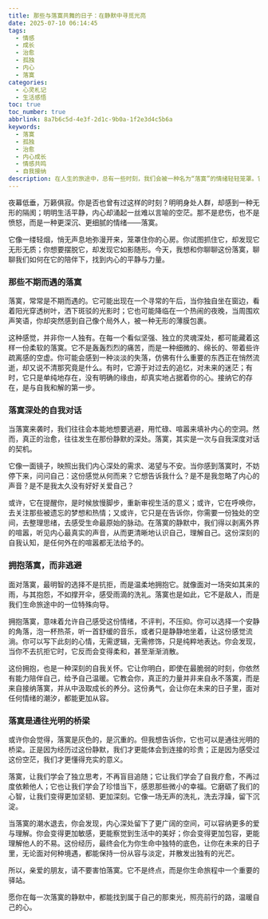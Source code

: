 ```yaml
---
title: 那些与落寞共舞的日子：在静默中寻觅光亮
date: 2025-07-10 06:14:45
tags:
  - 情感
  - 成长
  - 治愈
  - 孤独
  - 内心
  - 落寞
categories:
  - 心灵札记
  - 生活感悟
toc: true
toc_number: true
abbrlink: 8a7b6c5d-4e3f-2d1c-9b0a-1f2e3d4c5b6a
keywords:
  - 落寞
  - 孤独
  - 治愈
  - 内心成长
  - 情感共鸣
  - 自我接纳
description: 在人生的旅途中，总有一些时刻，我们会被一种名为“落寞”的情绪轻轻笼罩。它不是绝望，更像是一种深沉的静默，一种与世界若即若离的疏离感。这篇文章，将带你走进这份落寞，去感受它，理解它，最终学会与它共舞，并在那份静默中，寻觅到属于自己的微光与力量。
---
```


夜幕低垂，万籁俱寂。你是否也曾有过这样的时刻？明明身处人群，却感到一种无形的隔阂；明明生活平静，内心却涌起一丝难以言喻的空茫。那不是悲伤，也不是愤怒，而是一种更深沉、更细腻的情绪——落寞。

它像一缕轻烟，悄无声息地弥漫开来，笼罩住你的心房。你试图抓住它，却发现它无形无质；你想要摆脱它，却发现它如影随形。今天，我想和你聊聊这份落寞，聊聊我们如何在它的陪伴下，找到内心的平静与力量。

### 那些不期而遇的落寞

落寞，常常是不期而遇的。它可能出现在一个寻常的午后，当你独自坐在窗边，看着阳光穿透树叶，洒下斑驳的光影时；它也可能降临在一个热闹的夜晚，当周围欢声笑语，你却突然感到自己像个局外人，被一种无形的薄膜包裹。

这种感觉，并非你一人独有。在每一个看似坚强、独立的灵魂深处，都可能藏着这样一份柔软的落寞。它不是轰轰烈烈的痛苦，而是一种细微的、绵长的、带着些许疏离感的空虚。你可能会感到一种淡淡的失落，仿佛有什么重要的东西正在悄然流逝，却又说不清那究竟是什么。有时，它源于对过去的追忆，对未来的迷茫；有时，它只是单纯地存在，没有明确的缘由，却真实地占据着你的心。接纳它的存在，是与自我和解的第一步。

### 落寞深处的自我对话

当落寞来袭时，我们往往会本能地想要逃避，用忙碌、喧嚣来填补内心的空洞。然而，真正的治愈，往往发生在那份静默的深处。落寞，其实是一次与自我深度对话的契机。

它像一面镜子，映照出我们内心深处的需求、渴望与不安。当你感到落寞时，不妨停下来，问问自己：这份感觉从何而来？它想告诉我什么？是不是我忽略了内心的声音？是不是我太久没有好好关爱自己？

或许，它在提醒你，是时候放慢脚步，重新审视生活的意义；或许，它在呼唤你，去关注那些被遗忘的梦想和热情；又或许，它只是在告诉你，你需要一份独处的空间，去整理思绪，去感受生命最原始的脉动。在落寞的静默中，我们得以剥离外界的喧嚣，听见内心最真实的声音，从而更清晰地认识自己，理解自己。这份深刻的自我认知，是任何外在的喧嚣都无法给予的。

### 拥抱落寞，而非逃避

面对落寞，最明智的选择不是抗拒，而是温柔地拥抱它。就像面对一场突如其来的雨，与其抱怨，不如撑开伞，感受雨滴的洗礼。落寞也是如此，它不是敌人，而是我们生命旅途中的一位特殊向导。

拥抱落寞，意味着允许自己感受这份情绪，不评判，不压抑。你可以选择一个安静的角落，泡一杯热茶，听一首舒缓的音乐，或者只是静静地坐着，让这份感觉流淌。你可以写下此刻的心情，无需逻辑，无需修饰，只是纯粹地表达。你会发现，当你不去抗拒它时，它反而会变得柔和，甚至渐渐消散。

这份拥抱，也是一种深刻的自我关怀。它让你明白，即使在最脆弱的时刻，你依然有能力陪伴自己，给予自己温暖。它教会你，真正的力量并非来自永不落寞，而是来自接纳落寞，并从中汲取成长的养分。这份勇气，会让你在未来的日子里，面对任何情绪的潮汐，都能更加从容。

### 落寞是通往光明的桥梁

或许你会觉得，落寞是灰色的，是沉重的。但我想告诉你，它也可以是通往光明的桥梁。正是因为经历过这份静默，我们才更能体会到连接的珍贵；正是因为感受过这份空茫，我们才更懂得充实的意义。

落寞，让我们学会了独立思考，不再盲目追随；它让我们学会了自我疗愈，不再过度依赖他人；它也让我们学会了珍惜当下，感恩那些微小的幸福。它磨砺了我们的心智，让我们变得更加坚韧、更加深刻。它像一场无声的洗礼，洗去浮躁，留下沉淀。

当落寞的潮水退去，你会发现，内心深处留下了更广阔的空间，可以容纳更多的爱与理解。你会变得更加敏感，更能察觉到生活中的美好；你会变得更加包容，更能理解他人的不易。这份经历，最终会化为你生命中独特的底色，让你在未来的日子里，无论面对何种境遇，都能保持一份从容与淡定，并散发出独有的光芒。

所以，亲爱的朋友，请不要害怕落寞。它不是终点，而是你生命旅程中一个重要的驿站。

愿你在每一次落寞的静默中，都能找到属于自己的那束光，照亮前行的路，温暖自己的心。
